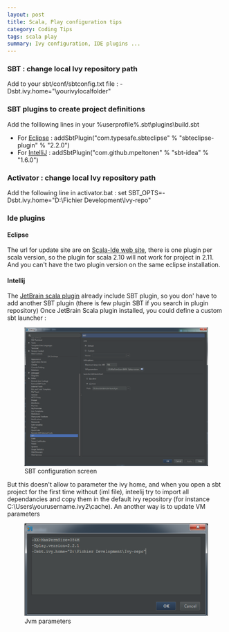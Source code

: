 ```yaml
---
layout: post
title: Scala, Play configuration tips
category: Coding Tips
tags: scala play
summary: Ivy configuration, IDE plugins ...
---
```



### SBT : change local Ivy repository path

Add to your sbt/conf/sbtconfig.txt file : 
-Dsbt.ivy.home="\yourivylocalfolder"

### SBT plugins to create project definitions
Add the folllowing lines in your %userprofile%\.sbt\plugins\build.sbt

- For [Eclipse](https://github.com/typesafehub/sbteclipse) : addSbtPlugin("com.typesafe.sbteclipse" % "sbteclipse-plugin" % "2.2.0")
- For [IntelliJ](https://github.com/mpeltonen/sbt-idea) : addSbtPlugin("com.github.mpeltonen" % "sbt-idea" % "1.6.0")


### Activator : change local Ivy repository path

Add the following line in activator.bat : 
set SBT_OPTS=-Dsbt.ivy.home="D:\Fichier Development\Ivy-repo"

### Ide plugins

#### Eclipse

The url for update site are on [Scala-Ide web site](http://scala-ide.org/download/current.html), there is one plugin per scala version, so the plugin for scala 2.10 will not work for project in 2.11. And you can't have the two plugin version on the same eclipse installation.

#### Intellij
The [JetBrain scala plugin](http://confluence.jetbrains.com/display/SCA/Scala+Plugin+for+IntelliJ+IDEA) already include SBT plugin, so you don' have to add another SBT plugin (there is few plugin SBT if you search in plugin repository)
Once JetBrain Scala plugin installed, you could define a custom sbt launcher :

<figure>
  <img src="/blog/assets/images/scala-play-configuration-tips/sbt-config.png" />
  <figcaption>SBT configuration screen</figcaption>
</figure> 

But this doesn't allow to parameter the ivy home, and when you open a sbt project for the first time without (iml file), inteelij try to import all dependancies and copy them in the default ivy repository (for instance C:\Users\yourusername\.ivy2\cache).
An another way is to update VM parameters
 
 <figure>
   <img src="/blog/assets/images/scala-play-configuration-tips/sbt-jvm-parameters.png" />
   <figcaption>Jvm parameters</figcaption>
 </figure> 